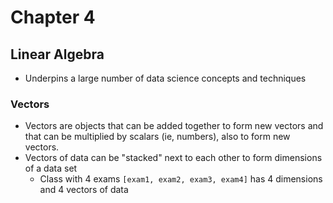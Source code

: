 # Chapter 4
## Linear Algebra
- Underpins a large number of data science concepts and techniques

### Vectors
- Vectors are objects that can be added together to form new vectors and that
  can be multiplied by scalars (ie, numbers), also to form new vectors.
- Vectors of data can be "stacked" next to each other to form dimensions of a
  data set
    - Class with 4 exams `[exam1, exam2, exam3, exam4]` has 4 dimensions and 4
      vectors of data
